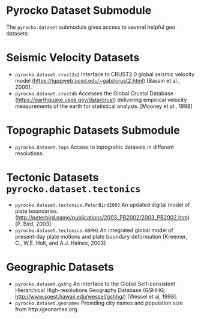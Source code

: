 # Pyrocko Dataset Submodule

The `pyrocko.dataset` submodule gives access to several helpful geo datasets:

# Seismic Velocity Datasets
* `pyrocko.dataset.crust2x2` Interface to CRUST2.0 global seismic velocity model (https://igppweb.ucsd.edu/~gabi/crust2.html) [Bassin et al., 2000].
* `pyrocko.dataset.crustdb` Accesses the Global Crustal Database (https://earthquake.usgs.gov/data/crust) delivering empirical velocity measurements of the earth for statistical analysis. [Mooney et al., 1998]

# Topographic Datasets Submodule
* `pyrocko.dataset.topo` Access to topograhic datasets in different resolutions.

# Tectonic Datasets `pyrocko.dataset.tectonics`
* `pyrocko.dataset.tectonics.PeterBird2003` An updated digital model of plate boundaries. (http://peterbird.name/publications/2003_PB2002/2003_PB2002.htm) [P. Bird, 2003]
* `pyrocko.dataset.tectonics.GSRM1` An integrated global model of present-day plate motions and plate boundary deformation [Kreemer, C., W.E. Holt, and A.J. Haines, 2003]

# Geographic Datasets
* `pyrocko.dataset.gshhg` An interface to the Global Self-consistent Hierarchical High-resolutions Geography Database (GSHHG; http://www.soest.hawaii.edu/wessel/gshhg/) [Wessel et al, 1998].
* `pyrocko.dataset.geonames` Providing city names and population size from http:/geonames.org.
